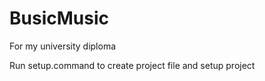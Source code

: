 # BusicMusic
For my university diploma 

Run setup.command to create project file and setup project 

